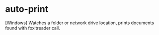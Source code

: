 # auto-print
[Windows] Watches a folder or network drive location, prints documents found with foxitreader call. 
